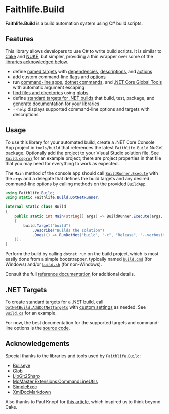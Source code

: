 # Faithlife.Build

**Faithlife.Build** is a build automation system using C# build scripts.

## Features

This library allows developers to use C# to write build scripts. It is similar to [Cake](https://cakebuild.net/) and [NUKE](https://nuke.build/), but simpler, providing a thin wrapper over some of the [libraries acknowledged below](#acknowledgements).

* define [named targets](Faithlife.Build/BuildApp/Target.md) with [dependencies](Faithlife.Build/BuildTarget/DependsOn.md), [descriptions](Faithlife.Build/BuildTarget/Describe.md), and [actions](Faithlife.Build/BuildTarget/Does.md)
* add custom command-line [flags](Faithlife.Build/BuildApp/AddFlag.md) and [options](Faithlife.Build/BuildApp/AddOption.md)
* run [command-line apps](Faithlife.Build/AppRunner.md), [dotnet commands](Faithlife.Build/DotNetRunner.md), and [.NET Core Global Tools](Faithlife.Build/DotNetTools.md) with automatic argument escaping
* [find files and directories](Faithlife.Build/BuildUtility.md) using [globs](https://github.com/kthompson/glob/)
* define [standard targets for .NET builds](#net-targets) that build, test, package, and generate documentation for your libraries
* `--help` displays supported command-line options and targets with descriptions

## Usage

To use this library for your automated build, create a .NET Core Console App project in `tools/build` that references the latest `Faithlife.Build` NuGet package. Optionally add the project to your Visual Studio solution file. See [`Build.csproj`](https://github.com/Faithlife/FaithlifeBuild/blob/master/tools/Build/Build.csproj) for an example project; there are project properties in that file that you may need for everything to work as expected.

The `Main` method of the console app should call [`BuildRunner.Execute`](Faithlife.Build/BuildRunner/Execute.md) with the `args` and a delegate that defines the build targets and any desired command-line options by calling methods on the provided [`BuildApp`](Faithlife.Build/BuildApp.md).

```csharp
using Faithlife.Build;
using static Faithlife.Build.DotNetRunner;

internal static class Build
{
    public static int Main(string[] args) => BuildRunner.Execute(args, build =>
    {
        build.Target("build")
            .Describe("Builds the solution")
            .Does(() => RunDotNet("build", "-c", "Release", "--verbosity", "normal"));
    });
}
```

Perform the build by calling `dotnet run` on the build project, which is most easily done from a simple bootstrapper, typically named [`build.cmd`](https://github.com/Faithlife/FaithlifeBuild/blob/master/build.cmd) (for Windows) and/or [`build.sh`](https://github.com/Faithlife/FaithlifeBuild/blob/master/build.sh) (for non-Windows).

Consult the full [reference documentation](Faithlife.Build.md) for additional details.

## .NET Targets

To create standard targets for a .NET build, call [`DotNetBuild.AddDotNetTargets`](Faithlife.Build/DotNetBuild/AddDotNetTargets.md) with [custom settings](Faithlife.Build/DotNetBuildSettings.md) as needed. See [`Build.cs`](https://github.com/Faithlife/FaithlifeBuild/blob/master/tools/Build/Build.cs) for an example.

For now, the best documentation for the supported targets and command-line options is the [source code](https://github.com/Faithlife/FaithlifeBuild/blob/master/src/Faithlife.Build/DotNetBuild.cs).

## Acknowledgements

Special thanks to the libraries and tools used by `Faithlife.Build`:

* [Bullseye](https://github.com/adamralph/bullseye)
* [Glob](https://github.com/kthompson/glob/)
* [LibGit2Sharp](https://github.com/libgit2/libgit2sharp/)
* [McMaster.Extensions.CommandLineUtils](https://github.com/natemcmaster/CommandLineUtils)
* [SimpleExec](https://github.com/adamralph/simple-exec)
* [XmlDocMarkdown](http://ejball.com/XmlDocMarkdown/)

Also thanks to Paul Knopf for [this article](https://pknopf.com/post/2019-03-10-you-dont-need-cake-anymore-the-way-to-build-dotnet-projects-going-forward/), which inspired us to think beyond Cake.
